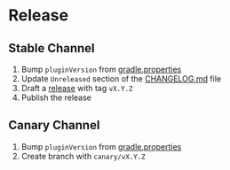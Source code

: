 # Release

## Stable Channel

1. Bump `pluginVersion` from [gradle.properties](./gradle.properties)
2. Update `Unreleased` section of the [CHANGELOG.md](./CHANGELOG.md) file
3. Draft a [release](https://github.com/waifu-motivator/waifu-motivator-plugin/releases/new) with tag `vX.Y.Z`
4. Publish the release

## Canary Channel

1. Bump `pluginVersion` from [gradle.properties](./gradle.properties)
2. Create branch with `canary/vX.Y.Z`
